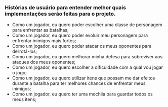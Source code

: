 ### Histórias de usuário para entender melhor quais implementações serão feitas para o projeto.

- Como um jogador, eu quero poder escolher uma classe de personagem para enfrentar as batalhas;
- Como um jogador, eu quero poder evoluir meu personagem para enfrentar inimigos mais fortes;
- Como um jogador, eu quero poder atacar os meus oponentes para derrotá-los;
- Como um jogador, eu quero melhorar minha defesa para sobreviver aos ataques dos meus oponentes;
- Como um jogador, eu quero escolher a dificuldade com a qual vou jogar o jogo;
- Como um jogador, eu quero utilizar itens que possam me dar efeitos durante a batalha para ter melhores chances de enfrentar meus inimigos;
- Como um jogador, eu quero ter uma mochila para guardar todos os meus itens;
